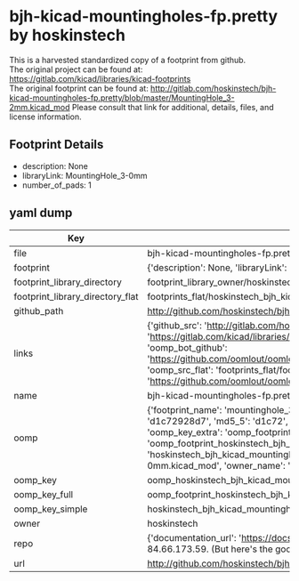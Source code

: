 # bjh-kicad-mountingholes-fp.pretty by hoskinstech  
This is a harvested standardized copy of a footprint from github.  
The original project can be found at:  
https://gitlab.com/kicad/libraries/kicad-footprints  
The original footprint can be found at:
http://gitlab.com/hoskinstech/bjh-kicad-mountingholes-fp.pretty/blob/master/MountingHole_3-2mm.kicad_mod
Please consult that link for additional, details, files, and license information.  
## Footprint Details
* description: None  
* libraryLink: MountingHole_3-0mm  
* number_of_pads: 1  
## yaml dump  
| Key | Value |  
| --- | --- |  
| file | bjh-kicad-mountingholes-fp.pretty/MountingHole_3-0mm.kicad_mod |  
| footprint | {'description': None, 'libraryLink': 'MountingHole_3-0mm', 'number_of_pads': 1} |  
| footprint_library_directory | footprint_library_owner/hoskinstech_bjh-kicad-mountingholes-fp.pretty |  
| footprint_library_directory_flat | footprints_flat/hoskinstech_bjh_kicad_mountingholes_fp_mountinghole_3_0mm/working |  
| github_path | http://github.com/hoskinstech/bjh-kicad-mountingholes-fp.pretty/blob/master/MountingHole_3-0mm.kicad_mod |  
| links | {'github_src': 'http://gitlab.com/hoskinstech/bjh-kicad-mountingholes-fp.pretty/blob/master/MountingHole_3-2mm.kicad_mod', 'github_src_repo': 'https://gitlab.com/kicad/libraries/kicad-footprints', 'oomp_bot': 'footprints/hoskinstech_bjh_kicad_mountingholes_fp_mountinghole_3_0mm/working', 'oomp_bot_github': 'https://github.com/oomlout/oomlout_oomp_footprint_bot/tree/main/footprints/hoskinstech_bjh_kicad_mountingholes_fp_mountinghole_3_0mm/working', 'oomp_src_flat': 'footprints_flat/footprints_flat/hoskinstech_bjh_kicad_mountingholes_fp_mountinghole_3_0mm/working', 'oomp_src_flat_github': 'https://github.com/oomlout/oomlout_oomp_footprint_src/tree/main/footprints_flat/hoskinstech_bjh_kicad_mountingholes_fp_mountinghole_3_0mm/working'} |  
| name | bjh-kicad-mountingholes-fp.pretty |  
| oomp | {'footprint_name': 'mountinghole_3_0mm', 'library_name': 'bjh_kicad_mountingholes_fp', 'md5': 'd1c72928d79988d471e4fd8ad40453de', 'md5_10': 'd1c72928d7', 'md5_5': 'd1c72', 'md5_6': 'd1c729', 'oomp_key': 'oomp_hoskinstech_bjh_kicad_mountingholes_fp_mountinghole_3_0mm', 'oomp_key_extra': 'oomp_footprint_hoskinstech_bjh_kicad_mountingholes_fp_mountinghole_3_0mm', 'oomp_key_full': 'oomp_footprint_hoskinstech_bjh_kicad_mountingholes_fp_mountinghole_3_0mm_d1c729', 'oomp_key_simple': 'hoskinstech_bjh_kicad_mountingholes_fp_mountinghole_3_0mm', 'original_filename': 'bjh-kicad-mountingholes-fp.pretty/MountingHole_3-0mm.kicad_mod', 'owner_name': 'hoskinstech'} |  
| oomp_key | oomp_hoskinstech_bjh_kicad_mountingholes_fp_mountinghole_3_0mm |  
| oomp_key_full | oomp_footprint_hoskinstech_bjh_kicad_mountingholes_fp_mountinghole_3_0mm |  
| oomp_key_simple | hoskinstech_bjh_kicad_mountingholes_fp_mountinghole_3_0mm |  
| owner | hoskinstech |  
| repo | {'documentation_url': 'https://docs.github.com/rest/overview/resources-in-the-rest-api#rate-limiting', 'message': "API rate limit exceeded for 84.66.173.59. (But here's the good news: Authenticated requests get a higher rate limit. Check out the documentation for more details.)"} |  
| url | http://github.com/hoskinstech/bjh-kicad-mountingholes-fp.pretty |  

